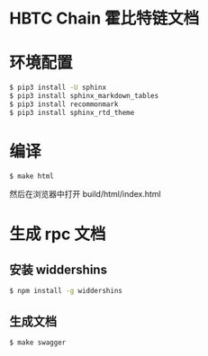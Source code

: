# HBTC Chain 霍比特链文档

# 环境配置

```bash
$ pip3 install -U sphinx
$ pip3 install sphinx_markdown_tables
$ pip3 install recommonmark
$ pip3 install sphinx_rtd_theme
```

# 编译

```bash
$ make html
```

然后在浏览器中打开 build/html/index.html

# 生成 rpc 文档
## 安装 widdershins
```bash
$ npm install -g widdershins
```
## 生成文档
```bash
$ make swagger
```
